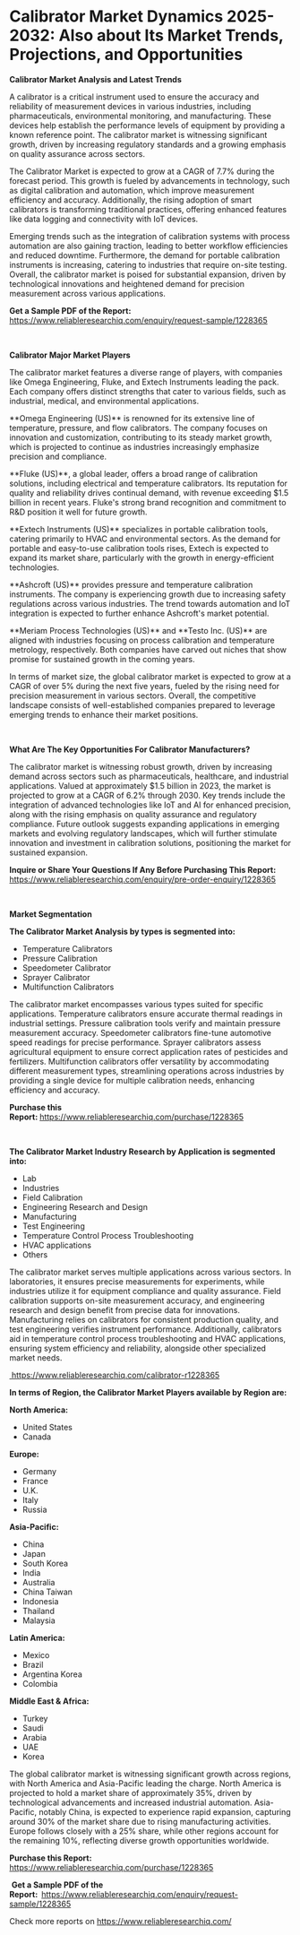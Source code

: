 <p><h1>Calibrator Market Dynamics 2025-2032: Also about Its Market Trends, Projections, and Opportunities</h1></p><p><strong>Calibrator Market Analysis and Latest Trends</strong></p>
<p><p>A calibrator is a critical instrument used to ensure the accuracy and reliability of measurement devices in various industries, including pharmaceuticals, environmental monitoring, and manufacturing. These devices help establish the performance levels of equipment by providing a known reference point. The calibrator market is witnessing significant growth, driven by increasing regulatory standards and a growing emphasis on quality assurance across sectors.</p><p>The Calibrator Market is expected to grow at a CAGR of 7.7% during the forecast period. This growth is fueled by advancements in technology, such as digital calibration and automation, which improve measurement efficiency and accuracy. Additionally, the rising adoption of smart calibrators is transforming traditional practices, offering enhanced features like data logging and connectivity with IoT devices.</p><p>Emerging trends such as the integration of calibration systems with process automation are also gaining traction, leading to better workflow efficiencies and reduced downtime. Furthermore, the demand for portable calibration instruments is increasing, catering to industries that require on-site testing. Overall, the calibrator market is poised for substantial expansion, driven by technological innovations and heightened demand for precision measurement across various applications.</p></p>
<p><strong>Get a Sample PDF of the Report:&nbsp;</strong> <a href="https://www.reliableresearchiq.com/enquiry/request-sample/1228365?utm_campaign=2144&utm_medium=2&utm_source=Github&utm_content=ia&utm_term=18022025&utm_id=calibrator">https://www.reliableresearchiq.com/enquiry/request-sample/1228365</a></p>
<p>&nbsp;</p>
<p><strong>Calibrator Major Market Players</strong></p>
<p><p>The calibrator market features a diverse range of players, with companies like Omega Engineering, Fluke, and Extech Instruments leading the pack. Each company offers distinct strengths that cater to various fields, such as industrial, medical, and environmental applications.</p><p>**Omega Engineering (US)** is renowned for its extensive line of temperature, pressure, and flow calibrators. The company focuses on innovation and customization, contributing to its steady market growth, which is projected to continue as industries increasingly emphasize precision and compliance.</p><p>**Fluke (US)**, a global leader, offers a broad range of calibration solutions, including electrical and temperature calibrators. Its reputation for quality and reliability drives continual demand, with revenue exceeding $1.5 billion in recent years. Fluke's strong brand recognition and commitment to R&D position it well for future growth.</p><p>**Extech Instruments (US)** specializes in portable calibration tools, catering primarily to HVAC and environmental sectors. As the demand for portable and easy-to-use calibration tools rises, Extech is expected to expand its market share, particularly with the growth in energy-efficient technologies.</p><p>**Ashcroft (US)** provides pressure and temperature calibration instruments. The company is experiencing growth due to increasing safety regulations across various industries. The trend towards automation and IoT integration is expected to further enhance Ashcroft's market potential.</p><p>**Meriam Process Technologies (US)** and **Testo Inc. (US)** are aligned with industries focusing on process calibration and temperature metrology, respectively. Both companies have carved out niches that show promise for sustained growth in the coming years.</p><p>In terms of market size, the global calibrator market is expected to grow at a CAGR of over 5% during the next five years, fueled by the rising need for precision measurement in various sectors. Overall, the competitive landscape consists of well-established companies prepared to leverage emerging trends to enhance their market positions.</p></p>
<p>&nbsp;</p>
<p><strong>What Are The Key Opportunities For Calibrator Manufacturers?</strong></p>
<p><p>The calibrator market is witnessing robust growth, driven by increasing demand across sectors such as pharmaceuticals, healthcare, and industrial applications. Valued at approximately $1.5 billion in 2023, the market is projected to grow at a CAGR of 6.2% through 2030. Key trends include the integration of advanced technologies like IoT and AI for enhanced precision, along with the rising emphasis on quality assurance and regulatory compliance. Future outlook suggests expanding applications in emerging markets and evolving regulatory landscapes, which will further stimulate innovation and investment in calibration solutions, positioning the market for sustained expansion.</p></p>
<p><strong>Inquire or Share Your Questions If Any Before Purchasing This Report:</strong> <a href="https://www.reliableresearchiq.com/enquiry/pre-order-enquiry/1228365?utm_campaign=2144&utm_medium=2&utm_source=Github&utm_content=ia&utm_term=18022025&utm_id=calibrator">https://www.reliableresearchiq.com/enquiry/pre-order-enquiry/1228365</a></p>
<p>&nbsp;</p>
<p><strong>Market Segmentation</strong></p>
<p><strong>The Calibrator Market Analysis by types is segmented into:</strong></p>
<p><ul><li>Temperature Calibrators</li><li>Pressure Calibration</li><li>Speedometer Calibrator</li><li>Sprayer Calibrator</li><li>Multifunction Calibrators</li></ul></p>
<p><p>The calibrator market encompasses various types suited for specific applications. Temperature calibrators ensure accurate thermal readings in industrial settings. Pressure calibration tools verify and maintain pressure measurement accuracy. Speedometer calibrators fine-tune automotive speed readings for precise performance. Sprayer calibrators assess agricultural equipment to ensure correct application rates of pesticides and fertilizers. Multifunction calibrators offer versatility by accommodating different measurement types, streamlining operations across industries by providing a single device for multiple calibration needs, enhancing efficiency and accuracy.</p></p>
<p><strong>Purchase this Report:&nbsp;</strong><a href="https://www.reliableresearchiq.com/purchase/1228365?utm_campaign=2144&utm_medium=2&utm_source=Github&utm_content=ia&utm_term=18022025&utm_id=calibrator">https://www.reliableresearchiq.com/purchase/1228365</a></p>
<p>&nbsp;</p>
<p><strong>The Calibrator Market Industry Research by Application is segmented into:</strong></p>
<p><ul><li>Lab</li><li>Industries</li><li>Field Calibration</li><li>Engineering Research and Design</li><li>Manufacturing</li><li>Test Engineering</li><li>Temperature Control Process Troubleshooting</li><li>HVAC applications</li><li>Others</li></ul></p>
<p><p>The calibrator market serves multiple applications across various sectors. In laboratories, it ensures precise measurements for experiments, while industries utilize it for equipment compliance and quality assurance. Field calibration supports on-site measurement accuracy, and engineering research and design benefit from precise data for innovations. Manufacturing relies on calibrators for consistent production quality, and test engineering verifies instrument performance. Additionally, calibrators aid in temperature control process troubleshooting and HVAC applications, ensuring system efficiency and reliability, alongside other specialized market needs.</p></p>
<p><a href="https://www.reliableresearchiq.com/calibrator-r1228365?utm_campaign=2144&utm_medium=2&utm_source=Github&utm_content=ia&utm_term=18022025&utm_id=calibrator">&nbsp;https://www.reliableresearchiq.com/calibrator-r1228365</a></p>
<p><strong>In terms of Region, the Calibrator Market Players available by Region are:</strong></p>
<p>
    <p> <strong> North America: </strong>
        <ul>
            <li>United States</li>
            <li>Canada</li>
        </ul>
        </p> 
    <p> <strong> Europe: </strong>
        <ul>
            <li>Germany</li>
            <li>France</li>
            <li>U.K.</li>
            <li>Italy</li>
            <li>Russia</li>
        </ul>
        </p> 
    <p> <strong> Asia-Pacific: </strong>
        <ul>
            <li>China</li>
            <li>Japan</li>
            <li>South Korea</li>
            <li>India</li>
            <li>Australia</li>
            <li>China Taiwan</li>
            <li>Indonesia</li>
            <li>Thailand</li>
            <li>Malaysia</li>
        </ul>
        </p> 
    <p> <strong> Latin America: </strong>
        <ul>
            <li>Mexico</li>
            <li>Brazil</li>
            <li>Argentina Korea</li>
            <li>Colombia</li>
        </ul>
        </p> 
    <p> <strong> Middle East & Africa: </strong>
        <ul>
            <li>Turkey</li>
            <li>Saudi</li>
            <li>Arabia</li>
            <li>UAE</li>
            <li>Korea</li>
        </ul>
    </p>
    </p>
<p><p>The global calibrator market is witnessing significant growth across regions, with North America and Asia-Pacific leading the charge. North America is projected to hold a market share of approximately 35%, driven by technological advancements and increased industrial automation. Asia-Pacific, notably China, is expected to experience rapid expansion, capturing around 30% of the market share due to rising manufacturing activities. Europe follows closely with a 25% share, while other regions account for the remaining 10%, reflecting diverse growth opportunities worldwide.</p></p>
<p><strong>Purchase this Report: </strong><a href="https://www.reliableresearchiq.com/purchase/1228365?utm_campaign=2144&utm_medium=2&utm_source=Github&utm_content=ia&utm_term=18022025&utm_id=calibrator">https://www.reliableresearchiq.com/purchase/1228365</a></p>
<p>&nbsp;<strong>Get a Sample PDF of the Report:&nbsp;&nbsp;</strong><a href="https://www.reliableresearchiq.com/enquiry/request-sample/1228365?utm_campaign=2144&utm_medium=2&utm_source=Github&utm_content=ia&utm_term=18022025&utm_id=calibrator">https://www.reliableresearchiq.com/enquiry/request-sample/1228365</a></p>
<p><strong></strong></p>
<p>Check more reports on <a href="https://www.reliableresearchiq.com/?utm_campaign=2144&utm_medium=2&utm_source=Github&utm_content=ia&utm_term=18022025&utm_id=calibrator">https://www.reliableresearchiq.com/</a></p>